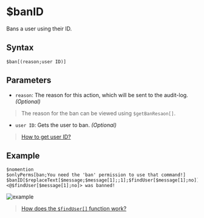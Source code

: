 # $banID
Bans a user using their ID.


## Syntax
```
$ban[(reason;user ID)]
```

## Parameters
- `reason`: The reason for this action, which will be sent to the audit-log. _(Optional)_
> The reason for the ban can be viewed using `$getBanResaon[]`.
- `user ID`: Gets the user to ban. _(Optional)_
> [How to get user ID?](../resources/discordIDSystem.md#discords-id-system)
## Example
```
$nomention
$onlyPerms[ban;You need the 'ban' permission to use that command!]
$banID[$replaceText[$message;$message[1];;1];$findUser[$message[1];no]]
<@$findUser[$message[1];no]> was banned!
```
![example](https://user-images.githubusercontent.com/113303649/210044732-e0db835b-693d-483b-b4da-b57ae4e39081.png)


> [How does the `$findUser[]` function work?](../findUser.md)
